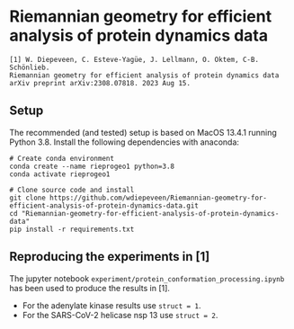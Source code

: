 # Riemannian geometry for efficient analysis of protein dynamics data

    [1] W. Diepeveen, C. Esteve-Yagüe, J. Lellmann, O. Öktem, C-B. Schönlieb.  
    Riemannian geometry for efficient analysis of protein dynamics data
    arXiv preprint arXiv:2308.07818. 2023 Aug 15.

Setup
-----

The recommended (and tested) setup is based on MacOS 13.4.1 running Python 3.8. Install the following dependencies with anaconda:

    # Create conda environment
    conda create --name rieprogeo1 python=3.8
    conda activate rieprogeo1

    # Clone source code and install
    git clone https://github.com/wdiepeveen/Riemannian-geometry-for-efficient-analysis-of-protein-dynamics-data.git
    cd "Riemannian-geometry-for-efficient-analysis-of-protein-dynamics-data"
    pip install -r requirements.txt


Reproducing the experiments in [1]
----------------------------------

The jupyter notebook `experiment/protein_conformation_processing.ipynb` has been used to produce the results in [1]. 
* For the adenylate kinase results use `struct = 1`.
* For the SARS-CoV-2 helicase nsp 13 use `struct = 2`.
